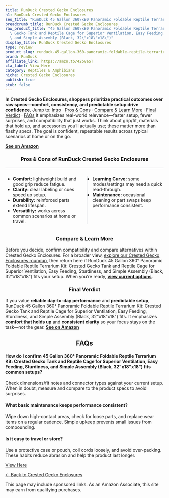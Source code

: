 ```yaml
---
title: RunDuck Crested Gecko Enclosures
h1: RunDuck Crested Gecko Enclosures
seo_title: "RunDuck 45 Gallon 360\xB0 Panoramic Foldable Reptile Terrarium\u2026"
breadcrumb_title: RunDuck Crested Gecko Enclosures
raw_product_title: "45 Gallon 360\xB0 Panoramic Foldable Reptile Terrarium Kit: Crested\
  \ Gecko Tank and Reptile Cage for Superior Ventilation, Easy Feeding, Sturdiness,\
  \ and Simple Assembly (Black, 32\"x18\"x18\")"
display_title: RunDuck Crested Gecko Enclosures
type: review
product_slug: runduck-45-gallon-360-panoramic-foldable-reptile-terrarium-kit-crested-20ca11a6
brand: RunDuck
affiliate_link: https://amzn.to/42oVeST
cta_label: View Here
category: Reptiles & Amphibians
niche: Crested Gecko Enclosures
publish: true
stub: false
---
```


<div id="intro" class="full-width"><p><strong>In Crested Gecko Enclosures, shoppers prioritize practical outcomes over raw specs&mdash;comfort, consistency, and predictable setup drive confidence.</strong> Jump to: <a href="#intro">Intro</a> · <a href="#pros-cons">Pros &amp; Cons</a> · <a href="#compare-more">Compare &amp; Learn More</a> · <a href="#verdict">Final Verdict</a> · <a href="#faqs">FAQs</a> It emphasizes real-world relevance&mdash;faster setup, fewer surprises, and compatibility that just works. Think about grip/fit, materials that hold up, and accessories you’ll actually use; these matter more than flashy specs. The goal is confident, repeatable results across typical scenarios at home or on the go.</p><p><a href="https://amzn.to/42oVeST" rel="nofollow sponsored noopener" target="_blank"><strong>See on Amazon</strong></a></p></div>
<h3 id="pros-cons" style="text-align:center;">Pros &amp; Cons of RunDuck Crested Gecko Enclosures</h3>
<div class="pc-grid" style="display:grid;grid-template-columns:1fr 1fr;gap:16px;border-top:1px solid #e5e7eb;padding-top:12px;">
  <ul>
    <li><strong>Comfort:</strong> lightweight build and good grip reduce fatigue.</li>
    <li><strong>Clarity:</strong> clear labeling or cues speed up setup.</li>
    <li><strong>Durability:</strong> reinforced parts extend lifespan.</li>
    <li><strong>Versatility:</strong> works across common scenarios at home or travel.</li>
  </ul>
  <ul style="border-left:1px solid #e5e7eb;padding-left:16px;">
    <li><strong>Learning Curve:</strong> some modes/settings may need a quick read-through.</li>
    <li><strong>Maintenance:</strong> occasional cleaning or part swaps keep performance consistent.</li>
  </ul>
</div>


<h3 id="compare-more" style="text-align:center;">Compare &amp; Learn More</h3>
<p>Before you decide, confirm compatibility and compare alternatives within Crested Gecko Enclosures. For a broader view, <a href="#">explore our Crested Gecko Enclosures roundup</a>, then return here if RunDuck 45 Gallon 360° Panoramic Foldable Reptile Terrarium Kit: Crested Gecko Tank and Reptile Cage for Superior Ventilation, Easy Feeding, Sturdiness, and Simple Assembly (Black, 32"x18"x18") fits your setup. When you’re ready, <a href="https://amzn.to/42oVeST" rel="nofollow sponsored noopener" target="_blank"><strong>view current options</strong></a>.</p>

<h3 id="verdict" style="text-align:center;">Final Verdict</h3>
<p>If you value <strong>reliable day-to-day performance</strong> and <strong>predictable setup</strong>, RunDuck 45 Gallon 360° Panoramic Foldable Reptile Terrarium Kit: Crested Gecko Tank and Reptile Cage for Superior Ventilation, Easy Feeding, Sturdiness, and Simple Assembly (Black, 32"x18"x18") fits. It emphasizes <strong>comfort that holds up</strong> and <strong>consistent clarity</strong> so your focus stays on the task&mdash;not the gear. <a href="https://amzn.to/42oVeST" rel="nofollow sponsored noopener" target="_blank"><strong>See on Amazon</strong></a></p>

<h2 id="faqs" style="text-align:center;">FAQs</h2>
<h4><strong>How do I confirm 45 Gallon 360° Panoramic Foldable Reptile Terrarium Kit: Crested Gecko Tank and Reptile Cage for Superior Ventilation, Easy Feeding, Sturdiness, and Simple Assembly (Black, 32"x18"x18") fits common setups?</strong></h4>
<p>Check dimensions/fit notes and connector types against your current setup. When in doubt, measure and compare to the product specs to avoid surprises.</p>
<h4><strong>What basic maintenance keeps performance consistent?</strong></h4>
<p>Wipe down high-contact areas, check for loose parts, and replace wear items on a regular cadence. Simple upkeep prevents small issues from compounding.</p>
<h4><strong>Is it easy to travel or store?</strong></h4>
<p>Use a protective case or pouch, coil cords loosely, and avoid over-packing. These habits reduce abrasion and help the product last longer.</p>

<p><a class="btn" href="https://amzn.to/42oVeST" target="_blank" rel="nofollow sponsored noopener">View Here</a></p>
<p><a href="/roundups/reptiles-amphibians/crested-gecko-enclosures/">← Back to Crested Gecko Enclosures</a></p>
<aside class="disclosure">This page may include sponsored links. As an Amazon Associate, this site may earn from qualifying purchases.</aside>
